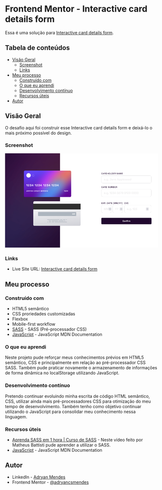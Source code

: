 # Frontend Mentor - Interactive card details form

Essa é uma solução para [Interactive card details form](https://www.frontendmentor.io/challenges/interactive-card-details-form-XpS8cKZDWw). 

## Tabela de conteúdos

- [Visão Geral](#visão-geral)
  - [Screenshot](#screenshot)
  - [Links](#links)
- [Meu processo](#meu-processo)
  - [Construído com](#construído-com)
  - [O que eu aprendi](#o-que-eu-aprendi)
  - [Desenvolvimento contínuo](#desenvolvimento-contínuo)
  - [Recursos úteis](#recursos-úteis)
- [Autor](#autor)


## Visão Geral

O desafio aqui foi construir esse Interactive card details form e deixá-lo o mais próximo possível do design.


### Screenshot


![](/images/screenshot.png)


### Links

- Live Site URL: [Interactive card details form](https://interactive-card-details-form-jet-three.vercel.app/)


## Meu processo

### Construído com

- HTML5 semântico
- CSS proriedades customizadas
- Flexbox
- Mobile-first workflow
- [SASS](https://sass-lang.com/) - SASS (Pré-processador CSS)
- [JavaScript](https://developer.mozilla.org/pt-BR/docs/Web/JavaScript) - JavaScript MDN Documentation


### O que eu aprendi

Neste projeto pude reforçar meus conhecimentos prévios em HTML5 semântico, CSS e principalmente em relação ao pré-processador CSS SASS. Também pude praticar novamente o armazenamento de informações de forma dinâmica no localStorage utilizando JavaScript.


### Desenvolvimento contínuo

Pretendo continuar evoluindo minha escrita de código HTML semântico, CSS, utilizar ainda mais pré-processadores CSS para otimização do meu tempo de desenvolvimento. Também tenho como objetivo continuar utilizando o JavaScript para consolidar meu conhecimento nessa linguagem.


### Recursos úteis

- [Aprenda SASS em 1 hora | Curso de SASS](https://www.youtube.com/watch?v=Wo5t3uUV8n4&ab_channel=MatheusBattisti-HoradeCodar) - Neste vídeo feito por Matheus Battisti pude aprender a utilizar o SASS.
- [JavaScript](https://developer.mozilla.org/pt-BR/docs/Web/JavaScript) - JavaScript MDN Documentation


## Autor

- LinkedIn - [Adryan Mendes](https://www.linkedin.com/in/adryan-c%C3%A9sar-mendes-527248186/)
- Frontend Mentor - [@adryancsmendes](https://www.frontendmentor.io/profile/adryancsmendes)


